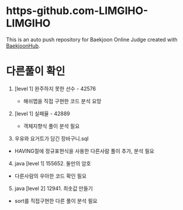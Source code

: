 # https-github.com-LIMGIHO-LIMGIHO
This is an auto push repository for Baekjoon Online Judge created with [BaekjoonHub](https://github.com/BaekjoonHub/BaekjoonHub).


# 다른풀이 확인
1. [level 1] 완주하지 못한 선수 - 42576
   - 해쉬맵을 직접 구현한 코드 분석 요망

2. [level 1] 실패율 - 42889
   - 객체지향식 풀이 분석 필요

3. 우유와 요거트가 담긴 장바구니.sql
  - HAVING절에 정규표현식을 사용한 다른사람 풀이 추가, 분석 필요

4. java [level 1] 155652. 둘만의 암호
  - 다른사람의 우아한 코드 확인 필요

5. java [level 2] 12941. 최솟값 만들기
- sort를 직접구현한 다른 풀이 분석 필요
